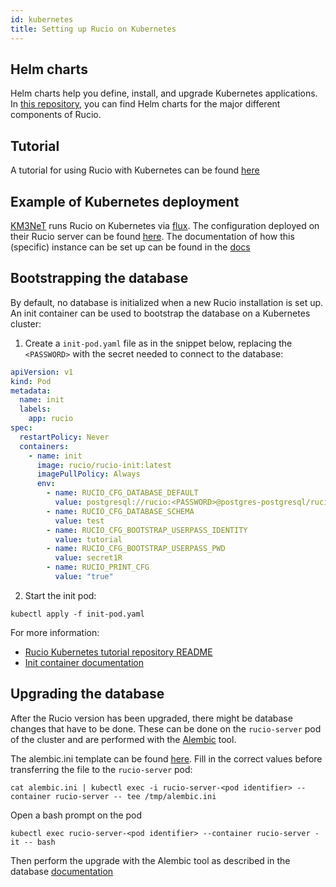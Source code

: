 ```yaml
---
id: kubernetes
title: Setting up Rucio on Kubernetes
---
```


## Helm charts

Helm charts help you define, install, and upgrade Kubernetes applications. In [this repository](https://github.com/rucio/helm-charts), you can find Helm charts for the major different components of Rucio.

## Tutorial

A tutorial for using Rucio with Kubernetes can be found [here](https://github.com/rucio/k8s-tutorial/blob/master/README.md)

## Example of Kubernetes deployment

[KM3NeT](https://www.km3net.org) runs Rucio on Kubernetes via [flux](https://fluxcd.io).
The configuration deployed on their Rucio server can be found [here](https://git.km3net.de/rucio/rucio-deployment).
The documentation of how this (specific) instance can be set up can be found in the [docs](https://rucio.pages.km3net.de/rucio-documentation/installation/)

## Bootstrapping the database

By default, no database is initialized when a new Rucio installation is set up.
An init container can be used to bootstrap the database on a Kubernetes cluster:

1. Create a `init-pod.yaml` file as in the snippet below, replacing the `<PASSWORD>` with the secret needed to connect to the database:

```yaml
apiVersion: v1
kind: Pod
metadata:
  name: init
  labels:
    app: rucio
spec:
  restartPolicy: Never
  containers:
    - name: init
      image: rucio/rucio-init:latest
      imagePullPolicy: Always
      env:
        - name: RUCIO_CFG_DATABASE_DEFAULT
          value: postgresql://rucio:<PASSWORD>@postgres-postgresql/rucio
        - name: RUCIO_CFG_DATABASE_SCHEMA
          value: test
        - name: RUCIO_CFG_BOOTSTRAP_USERPASS_IDENTITY
          value: tutorial
        - name: RUCIO_CFG_BOOTSTRAP_USERPASS_PWD
          value: secret1R
        - name: RUCIO_PRINT_CFG
          value: "true"
```

2. Start the init pod:

```
kubectl apply -f init-pod.yaml
```

For more information:
- [Rucio Kubernetes tutorial repository README](https://github.com/rucio/k8s-tutorial/blob/master/README.md)
- [Init container documentation](https://kubernetes.io/docs/concepts/workloads/pods/init-containers/)


## Upgrading the database

After the Rucio version has been upgraded, there might be database changes
that have to be done. These can be done on the `rucio-server` pod of the cluster and
are performed with the [Alembic](http://alembic.zzzcomputing.com/en/latest/) tool.

The alembic.ini template can be found
[here](https://github.com/rucio/rucio/blob/master/etc/alembic.ini.template).
Fill in the correct values before transferring the file to the `rucio-server` pod:

```
cat alembic.ini | kubectl exec -i rucio-server-<pod identifier> --container rucio-server -- tee /tmp/alembic.ini
```

Open a bash prompt on the pod

```
kubectl exec rucio-server-<pod identifier> --container rucio-server -it -- bash
```

Then perform the upgrade with the Alembic tool as described in the database [documentation](./database#upgrading-and-downgrading-the-database-schema)
